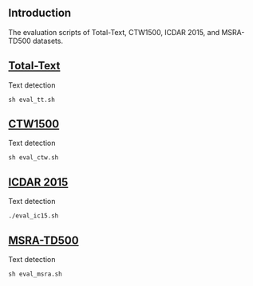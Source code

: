 ## Introduction
The evaluation scripts of Total-Text, CTW1500, ICDAR 2015, and MSRA-TD500 datasets.


## [Total-Text](https://github.com/cs-chan/Total-Text-Dataset)
Text detection
```shell
sh eval_tt.sh
```

## [CTW1500](https://github.com/Yuliang-Liu/Curve-Text-Detector)
Text detection
```shell
sh eval_ctw.sh
```


## [ICDAR 2015](https://rrc.cvc.uab.es/?ch=4)
Text detection
```shell script
./eval_ic15.sh
```


## [MSRA-TD500](http://www.iapr-tc11.org/dataset/MSRA-TD500/MSRA-TD500.zip)
Text detection
```shell
sh eval_msra.sh
```